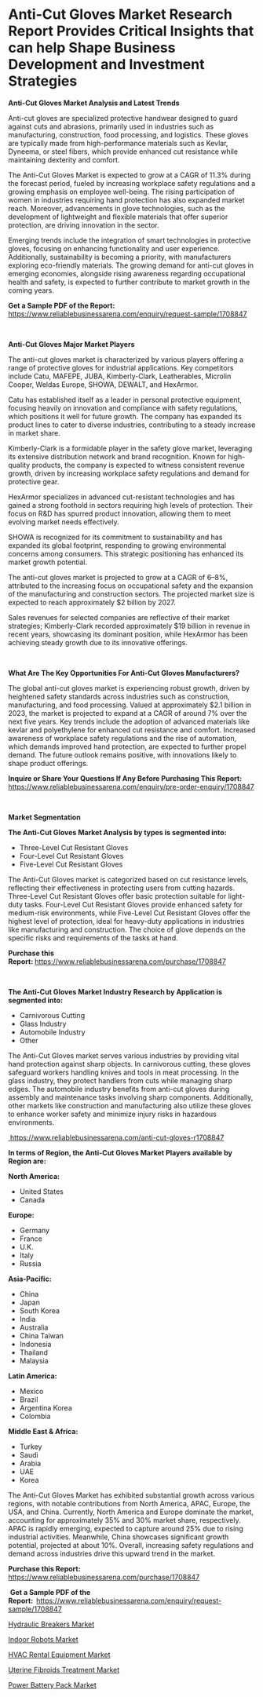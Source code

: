 <p><h1>Anti-Cut Gloves Market Research Report Provides Critical Insights that can help Shape Business Development and Investment Strategies</h1></p><p><strong>Anti-Cut Gloves Market Analysis and Latest Trends</strong></p>
<p><p>Anti-cut gloves are specialized protective handwear designed to guard against cuts and abrasions, primarily used in industries such as manufacturing, construction, food processing, and logistics. These gloves are typically made from high-performance materials such as Kevlar, Dyneema, or steel fibers, which provide enhanced cut resistance while maintaining dexterity and comfort.</p><p>The Anti-Cut Gloves Market is expected to grow at a CAGR of 11.3% during the forecast period, fueled by increasing workplace safety regulations and a growing emphasis on employee well-being. The rising participation of women in industries requiring hand protection has also expanded market reach. Moreover, advancements in glove technologies, such as the development of lightweight and flexible materials that offer superior protection, are driving innovation in the sector.</p><p>Emerging trends include the integration of smart technologies in protective gloves, focusing on enhancing functionality and user experience. Additionally, sustainability is becoming a priority, with manufacturers exploring eco-friendly materials. The growing demand for anti-cut gloves in emerging economies, alongside rising awareness regarding occupational health and safety, is expected to further contribute to market growth in the coming years.</p></p>
<p><strong>Get a Sample PDF of the Report:&nbsp;</strong> <a href="https://www.reliablebusinessarena.com/enquiry/request-sample/1708847?utm_campaign=1579&utm_medium=2&utm_source=Github&utm_content=ia&utm_term=21102024&utm_id=anti-cut-gloves">https://www.reliablebusinessarena.com/enquiry/request-sample/1708847</a></p>
<p>&nbsp;</p>
<p><strong>Anti-Cut Gloves Major Market Players</strong></p>
<p><p>The anti-cut gloves market is characterized by various players offering a range of protective gloves for industrial applications. Key competitors include Catu, MAFEPE, JUBA, Kimberly-Clark, Leatherables, Microlin Cooper, Weldas Europe, SHOWA, DEWALT, and HexArmor.</p><p>Catu has established itself as a leader in personal protective equipment, focusing heavily on innovation and compliance with safety regulations, which positions it well for future growth. The company has expanded its product lines to cater to diverse industries, contributing to a steady increase in market share.</p><p>Kimberly-Clark is a formidable player in the safety glove market, leveraging its extensive distribution network and brand recognition. Known for high-quality products, the company is expected to witness consistent revenue growth, driven by increasing workplace safety regulations and demand for protective gear.</p><p>HexArmor specializes in advanced cut-resistant technologies and has gained a strong foothold in sectors requiring high levels of protection. Their focus on R&D has spurred product innovation, allowing them to meet evolving market needs effectively.</p><p>SHOWA is recognized for its commitment to sustainability and has expanded its global footprint, responding to growing environmental concerns among consumers. This strategic positioning has enhanced its market growth potential.</p><p>The anti-cut gloves market is projected to grow at a CAGR of 6–8%, attributed to the increasing focus on occupational safety and the expansion of the manufacturing and construction sectors. The projected market size is expected to reach approximately $2 billion by 2027.</p><p>Sales revenues for selected companies are reflective of their market strategies; Kimberly-Clark recorded approximately $19 billion in revenue in recent years, showcasing its dominant position, while HexArmor has been achieving steady growth due to its innovative offerings.</p></p>
<p>&nbsp;</p>
<p><strong>What Are The Key Opportunities For Anti-Cut Gloves Manufacturers?</strong></p>
<p><p>The global anti-cut gloves market is experiencing robust growth, driven by heightened safety standards across industries such as construction, manufacturing, and food processing. Valued at approximately $2.1 billion in 2023, the market is projected to expand at a CAGR of around 7% over the next five years. Key trends include the adoption of advanced materials like kevlar and polyethylene for enhanced cut resistance and comfort. Increased awareness of workplace safety regulations and the rise of automation, which demands improved hand protection, are expected to further propel demand. The future outlook remains positive, with innovations likely to shape product offerings.</p></p>
<p><strong>Inquire or Share Your Questions If Any Before Purchasing This Report:</strong> <a href="https://www.reliablebusinessarena.com/enquiry/pre-order-enquiry/1708847?utm_campaign=1579&utm_medium=2&utm_source=Github&utm_content=ia&utm_term=21102024&utm_id=anti-cut-gloves">https://www.reliablebusinessarena.com/enquiry/pre-order-enquiry/1708847</a></p>
<p>&nbsp;</p>
<p><strong>Market Segmentation</strong></p>
<p><strong>The Anti-Cut Gloves Market Analysis by types is segmented into:</strong></p>
<p><ul><li>Three-Level Cut Resistant Gloves</li><li>Four-Level Cut Resistant Gloves</li><li>Five-Level Cut Resistant Gloves</li></ul></p>
<p><p>The Anti-Cut Gloves market is categorized based on cut resistance levels, reflecting their effectiveness in protecting users from cutting hazards. Three-Level Cut Resistant Gloves offer basic protection suitable for light-duty tasks. Four-Level Cut Resistant Gloves provide enhanced safety for medium-risk environments, while Five-Level Cut Resistant Gloves offer the highest level of protection, ideal for heavy-duty applications in industries like manufacturing and construction. The choice of glove depends on the specific risks and requirements of the tasks at hand.</p></p>
<p><strong>Purchase this Report:&nbsp;</strong><a href="https://www.reliablebusinessarena.com/purchase/1708847?utm_campaign=1579&utm_medium=2&utm_source=Github&utm_content=ia&utm_term=21102024&utm_id=anti-cut-gloves">https://www.reliablebusinessarena.com/purchase/1708847</a></p>
<p>&nbsp;</p>
<p><strong>The Anti-Cut Gloves Market Industry Research by Application is segmented into:</strong></p>
<p><ul><li>Carnivorous Cutting</li><li>Glass Industry</li><li>Automobile Industry</li><li>Other</li></ul></p>
<p><p>The Anti-Cut Gloves market serves various industries by providing vital hand protection against sharp objects. In carnivorous cutting, these gloves safeguard workers handling knives and tools in meat processing. In the glass industry, they protect handlers from cuts while managing sharp edges. The automobile industry benefits from anti-cut gloves during assembly and maintenance tasks involving sharp components. Additionally, other markets like construction and manufacturing also utilize these gloves to enhance worker safety and minimize injury risks in hazardous environments.</p></p>
<p><a href="https://www.reliablebusinessarena.com/anti-cut-gloves-r1708847?utm_campaign=1579&utm_medium=2&utm_source=Github&utm_content=ia&utm_term=21102024&utm_id=anti-cut-gloves">&nbsp;https://www.reliablebusinessarena.com/anti-cut-gloves-r1708847</a></p>
<p><strong>In terms of Region, the Anti-Cut Gloves Market Players available by Region are:</strong></p>
<p>
    <p> <strong> North America: </strong>
        <ul>
            <li>United States</li>
            <li>Canada</li>
        </ul>
        </p> 
    <p> <strong> Europe: </strong>
        <ul>
            <li>Germany</li>
            <li>France</li>
            <li>U.K.</li>
            <li>Italy</li>
            <li>Russia</li>
        </ul>
        </p> 
    <p> <strong> Asia-Pacific: </strong>
        <ul>
            <li>China</li>
            <li>Japan</li>
            <li>South Korea</li>
            <li>India</li>
            <li>Australia</li>
            <li>China Taiwan</li>
            <li>Indonesia</li>
            <li>Thailand</li>
            <li>Malaysia</li>
        </ul>
        </p> 
    <p> <strong> Latin America: </strong>
        <ul>
            <li>Mexico</li>
            <li>Brazil</li>
            <li>Argentina Korea</li>
            <li>Colombia</li>
        </ul>
        </p> 
    <p> <strong> Middle East & Africa: </strong>
        <ul>
            <li>Turkey</li>
            <li>Saudi</li>
            <li>Arabia</li>
            <li>UAE</li>
            <li>Korea</li>
        </ul>
    </p>
    </p>
<p><p>The Anti-Cut Gloves Market has exhibited substantial growth across various regions, with notable contributions from North America, APAC, Europe, the USA, and China. Currently, North America and Europe dominate the market, accounting for approximately 35% and 30% market share, respectively. APAC is rapidly emerging, expected to capture around 25% due to rising industrial activities. Meanwhile, China showcases significant growth potential, projected at about 10%. Overall, increasing safety regulations and demand across industries drive this upward trend in the market.</p></p>
<p><strong>Purchase this Report: </strong><a href="https://www.reliablebusinessarena.com/purchase/1708847?utm_campaign=1579&utm_medium=2&utm_source=Github&utm_content=ia&utm_term=21102024&utm_id=anti-cut-gloves">https://www.reliablebusinessarena.com/purchase/1708847</a></p>
<p>&nbsp;<strong>Get a Sample PDF of the Report:&nbsp;&nbsp;</strong><a href="https://www.reliablebusinessarena.com/enquiry/request-sample/1708847?utm_campaign=1579&utm_medium=2&utm_source=Github&utm_content=ia&utm_term=21102024&utm_id=anti-cut-gloves">https://www.reliablebusinessarena.com/enquiry/request-sample/1708847</a></p>
<p><strong></strong></p>
<p><p><a href="https://www.linkedin.com/pulse/pioneering-growth-analyzing-global-hydraulic-breakers-market-iygxf?utm_campaign=1579&utm_medium=2&utm_source=Github&utm_content=ia&utm_term=21102024&utm_id=anti-cut-gloves">Hydraulic Breakers Market</a></p><p><a href="https://www.linkedin.com/pulse/indoor-robots-market2024-2031-industry-insights-investment-zf6af?utm_campaign=1579&utm_medium=2&utm_source=Github&utm_content=ia&utm_term=21102024&utm_id=anti-cut-gloves">Indoor Robots Market</a></p><p><a href="https://www.linkedin.com/pulse/hvac-rental-equipment-market-velocity-49-cagr-trajectory-2024-2031-ecc5f?utm_campaign=1579&utm_medium=2&utm_source=Github&utm_content=ia&utm_term=21102024&utm_id=anti-cut-gloves">HVAC Rental Equipment Market</a></p><p><a href="https://www.linkedin.com/pulse/pulse-uterine-fibroids-treatment-rhythms-change-market-resonance-dkzkc?utm_campaign=1579&utm_medium=2&utm_source=Github&utm_content=ia&utm_term=21102024&utm_id=anti-cut-gloves">Uterine Fibroids Treatment Market</a></p><p><a href="https://github.com/rahu1506/Market-Research-Report-List-6/blob/main/power-battery-pack-market.md?utm_campaign=1579&utm_medium=2&utm_source=Github&utm_content=ia&utm_term=21102024&utm_id=anti-cut-gloves">Power Battery Pack Market</a></p></p>